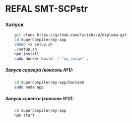 # REFAL SMT-SCPstr


### Запуск
```sh
	git clone https://github.com/farichase/diploma.git
	cd SuperCompiler/my-app
	chmod +x setup.sh
	./setup.sh
	npm install
	sudo docker build -t "my_image" .
```	
##### Запуск сервера (консоль №1):
```sh
	cd SuperCompiler/my-app/backend
	sudo node app
```	
##### Запуск клиента (консоль №2):
```sh
	cd SuperCompiler/my-app
	npm start
```	

